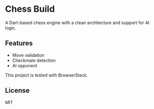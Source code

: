 # Chess Build

A Dart-based chess engine with a clean architecture and support for AI logic.

## Features
- Move validation
- Checkmate detection
- AI opponent

This project is tested with BrowserStack.

## License
MIT
